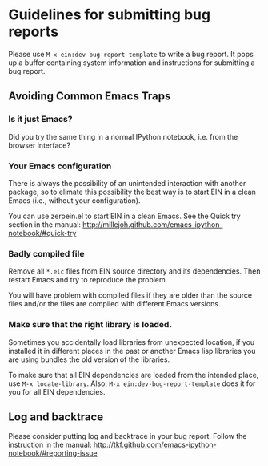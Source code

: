 # Guidelines for submitting bug reports

Please use `M-x ein:dev-bug-report-template` to write a bug report.  It pops up
a buffer containing system information and instructions for submitting a bug
report.


## Avoiding Common Emacs Traps

### Is it just Emacs?

Did you try the same thing in a normal IPython notebook, i.e. from the browser
interface?

### Your Emacs configuration

There is always the possibility of an unintended interaction with another
package, so to elimate this possibility the best way is to start EIN in a clean
Emacs (i.e., without your configuration).

You can use zeroein.el to start EIN in a clean Emacs.  See the Quick try section
in the manual: http://millejoh.github.com/emacs-ipython-notebook/#quick-try


### Badly compiled file

Remove all `*.elc` files from EIN source directory and its dependencies.  Then
restart Emacs and try to reproduce the problem.

You will have problem with compiled files if they are older than the
source files and/or the files are compiled with different Emacs
versions.


### Make sure that the right library is loaded.

Sometimes you accidentally load libraries from unexpected location,
if you installed it in different places in the past or another
Emacs lisp libraries you are using bundles the old version of the
libraries.

To make sure that all EIN dependencies are loaded from the intended
place, use `M-x locate-library`.  Also, `M-x ein:dev-bug-report-template`
does it for you for all EIN dependencies.


## Log and backtrace

Please consider putting log and backtrace in your bug report.
Follow the instruction in the manual:
http://tkf.github.com/emacs-ipython-notebook/#reporting-issue
